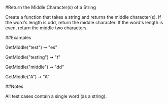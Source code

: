 #Return the Middle Character(s) of a String

Create a function that takes a string and returns
 the middle character(s). If the word's length is odd, 
return the middle character. If the word's length is 
even, return the middle two characters.

##Examples

GetMiddle("test") ➞ "es"

GetMiddle("testing") ➞ "t"

GetMiddle("middle") ➞ "dd"

GetMiddle("A") ➞ "A"

##Notes

All test cases contain a single word (as a string).